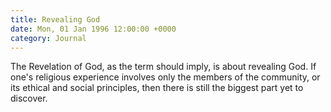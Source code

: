 ```yaml
---
title: Revealing God
date: Mon, 01 Jan 1996 12:00:00 +0000
category: Journal
---
```


The Revelation of God, as the term should imply, is about revealing
God. If one's religious experience involves only the members of the
community, or its ethical and social principles, then there is still the
biggest part yet to discover.


